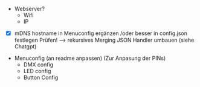 - Webserver?
  - Wifi
  - IP

- [x] mDNS hostname in Menuconfig ergänzen /oder besser in config.json festlegen
  Prüfen!
--> rekursives Merging JSON Handler umbauen (siehe Chatgpt)


- Menuconfig (an readme anpassen) (Zur Anpasung der PINs)
  - DMX config 
  - LED config
  - Button Config

